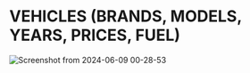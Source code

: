 # VEHICLES (BRANDS, MODELS, YEARS, PRICES, FUEL)

![Screenshot from 2024-06-09 00-28-53](https://github.com/luizmarinhojr/java-skills/assets/100722777/47b84717-6c25-4cb3-ba6f-ee48893e30e5)
